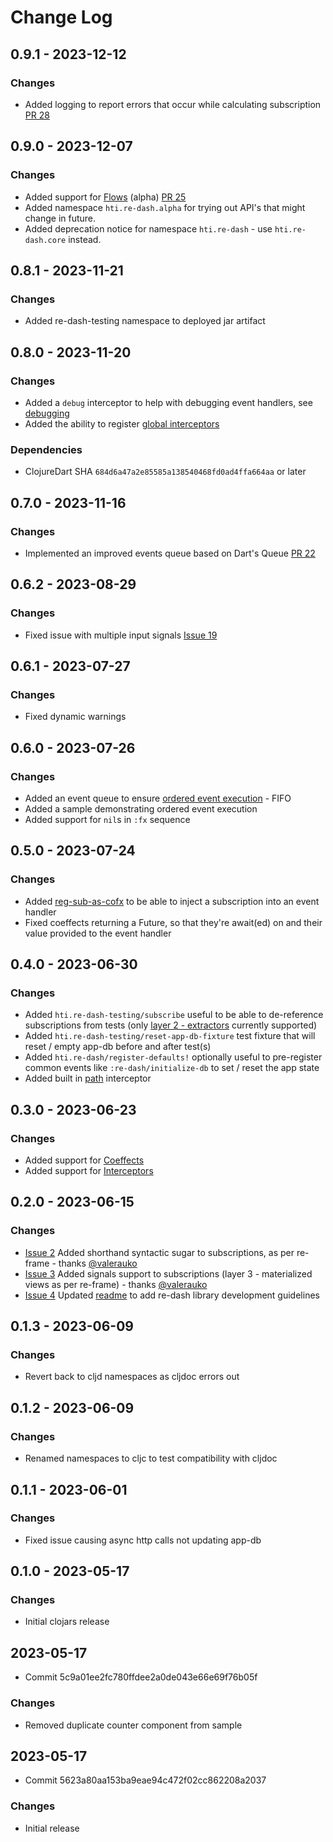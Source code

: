 # Change Log

## 0.9.1 - 2023-12-12
### Changes
- Added logging to report errors that occur while calculating subscription [PR 28](https://github.com/htihospitality/re-dash/pull/28)

## 0.9.0 - 2023-12-07
### Changes
- Added support for [Flows](/doc/03-flows.md) (alpha) [PR 25](https://github.com/htihospitality/re-dash/pull/25)
- Added namespace `hti.re-dash.alpha` for trying out API's that might change in future.
- Added deprecation notice for namespace `hti.re-dash` - use `hti.re-dash.core` instead.

## 0.8.1 - 2023-11-21
### Changes
- Added re-dash-testing namespace to deployed jar artifact

## 0.8.0 - 2023-11-20
### Changes
- Added a `debug` interceptor to help with debugging event handlers, see [debugging](https://github.com/htihospitality/re-dash/blob/main/doc/02-debugging.md)
- Added the ability to register [global interceptors](https://github.com/htihospitality/re-dash/blob/main/doc/01-interceptors.md#global-interceptors)
### Dependencies
- ClojureDart SHA `684d6a47a2e85585a138540468fd0ad4ffa664aa` or later

## 0.7.0 - 2023-11-16
### Changes
- Implemented an improved events queue based on Dart's Queue [PR 22](https://github.com/htihospitality/re-dash/pull/22)

## 0.6.2 - 2023-08-29
### Changes
- Fixed issue with multiple input signals [Issue 19](https://github.com/htihospitality/re-dash/issues/19)

## 0.6.1 - 2023-07-27
### Changes
- Fixed dynamic warnings

## 0.6.0 - 2023-07-26
### Changes
- Added an event queue to ensure [ordered event execution](https://day8.github.io/re-frame/api-builtin-effects/#dispatch) - FIFO
- Added a sample demonstrating ordered event execution
- Added support for `nil`s in `:fx` sequence

## 0.5.0 - 2023-07-24
### Changes
- Added [reg-sub-as-cofx](https://github.com/htihospitality/re-dash#reg-sub-as-cofx) to be able to inject a subscription into an event handler
- Fixed coeffects returning a Future, so that they're await(ed) on and their value provided to the event handler


## 0.4.0 - 2023-06-30
### Changes
- Added `hti.re-dash-testing/subscribe` useful to be able to de-reference subscriptions from tests (only [layer 2 - extractors](https://day8.github.io/re-frame/subscriptions/#the-four-layers) currently supported)
- Added `hti.re-dash-testing/reset-app-db-fixture` test fixture that will reset / empty app-db before and after test(s)
- Added `hti.re-dash/register-defaults!` optionally useful to pre-register common events like `:re-dash/initialize-db` to set / reset the app state
- Added built in [path](https://day8.github.io/re-frame/api-re-frame.core/#path) interceptor


## 0.3.0 - 2023-06-23
### Changes
- Added support for [Coeffects](http://day8.github.io/re-frame/Coeffects/)
- Added support for [Interceptors](http://day8.github.io/re-frame/Interceptors/)

## 0.2.0 - 2023-06-15
### Changes
- [Issue 2](https://github.com/htihospitality/re-dash/issues/2) Added shorthand syntactic sugar to subscriptions, as per re-frame - thanks [@valerauko](https://github.com/valerauko)
- [Issue 3](https://github.com/htihospitality/re-dash/issues/3) Added signals support to subscriptions (layer 3 - materialized views as per re-frame) - thanks [@valerauko](https://github.com/valerauko)
- [Issue 4](https://github.com/htihospitality/re-dash/issues/4) Updated [readme](https://github.com/htihospitality/re-dash#development) to add re-dash library development guidelines

## 0.1.3 - 2023-06-09
### Changes
- Revert back to cljd namespaces as cljdoc errors out

## 0.1.2 - 2023-06-09
### Changes
- Renamed namespaces to cljc to test compatibility with cljdoc

## 0.1.1 - 2023-06-01
### Changes
- Fixed issue causing async http calls not updating app-db

## 0.1.0 - 2023-05-17
### Changes
- Initial clojars release

## 2023-05-17
* Commit 5c9a01ee2fc780ffdee2a0de043e66e69f76b05f
### Changes
- Removed duplicate counter component from sample

## 2023-05-17
* Commit 5623a80aa153ba9eae94c472f02cc862208a2037
### Changes
- Initial release
